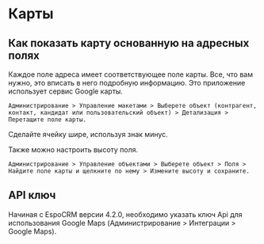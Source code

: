 # Карты

## Как показать карту основанную на адресных полях

Каждое поле адреса имеет соответствующее поле карты. Все, что вам нужно, это вписать в него подробную информацию. Это приложение использует сервис Google карты.

`Администрирование > Управление макетами > Выберете объект (контрагент, контакт, кандидат или пользовательский объект) > Детализация > Перетащите поле карты.`

Сделайте ячейку шире, используя знак минус.

Также можно настроить высоту поля.

`Администрирование > Управление объектами > Выберете объект > Поля > Найдите поле карты и щелкните по нему > Измените высоту и сохраните.`

## API ключ

Начиная с EspoCRM версии 4.2.0, необходимо указать ключ Api для использования Google Maps (Администрирование > Интеграции > Google Maps).
